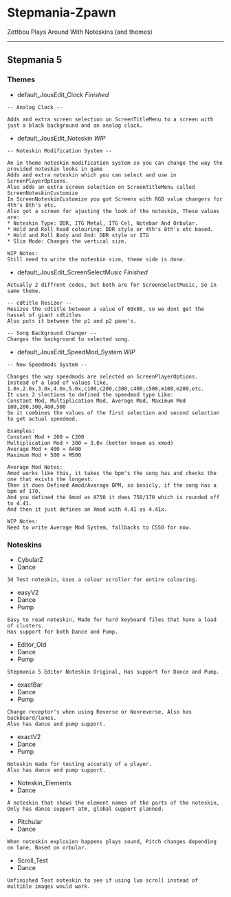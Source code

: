 Stepmania-Zpawn
===============

Zettbou Plays Around With Noteskins (and themes)

------------------------------------------------

Stepmania 5
-----------

### Themes 

* default_JousEdit_Clock *Finished*

```
-- Analog Clock --

Adds and extra screen selection on ScreenTitleMenu to a screen with just a black background and an analog clock.
```

* default_JousEdit_Noteskin *WIP*

```
-- Noteskin Modification System --

An in theme noteskin modification system so you can change the way the provided noteskin looks in game
Adds and extra noteskin which you can select and use in ScreenPlayerOptions.
Also adds an extra screen selection on ScreenTitleMenu called ScreenNoteskinCustomize
In ScreenNoteskinCustomize you got Screens with RGB value changers for 4th's 8th's etc.
Also got a screen for ajusting the look of the noteskin, These values are:
* Noteskin Type: DDR, ITG Metal, ITG Cel, Notebar And Orbular.
* Hold and Roll head colouring: DDR style or 4th's 8th's etc based.
* Hold and Roll Body and End: DDR style or ITG
* Slim Mode: Changes the vertical size.
```
```
WIP Notes:
Still need to write the noteskin size, theme side is done.
```

* default_JousEdit_ScreenSelectMusic *Finished*

```
Actually 2 diffrent codes, but both are for ScreenSelectMusic, So in same theme.

-- cdtitle Resizer --
Resizes the cdtitle between a value of 60x80, so we dont get the hassel of giant cdtitles
Also puts it between the p1 and p2 pane's.

-- Song Background Changer --
Changes the background to selected song.
```

* default_JousEdit_SpeedMod_System *WIP*

```
-- New Speedmods System --

Changes the way speedmods are selected on ScreenPlayerOptions.
Instead of a load of values like, 1.0x,2.0x,3.0x,4.0x,5.0x,c100,c200,c300,c400,c500,m100,m200,etc.
It uses 2 slections to defined the speedmod type Like:
Constant Mod, Multiplication Mod, Average Mod, Maximum Mod
100,200,300,400,500
So it combines the values of the first selection and second selection to get actual speedmod.

Examples:
Constant Mod + 200 = C200
Multiplication Mod + 300 = 3.0x (better known as xmod)
Average Mod + 400 = A400 
Maximum Mod + 500 = M500

Average Mod Notes:
Amod works like this, it takes the bpm's the song has and checks the one that exists the longest.
Then it does Defined Amod/Avarage BPM, so basicly, if the song has a bpm of 170.
And you defined the Amod as A750 it does 750/170 which is rounded off to 4.41.
And then it just defines an Xmod with 4.41 as 4.41x.
```
```
WIP Notes:
Need to write Average Mod System, fallbacks to C550 for now.
```

### Noteskins

* CybularZ
 * Dance

```
3d Test noteskin, Uses a colour scroller for entire colouring.
```

* easyV2
 * Dance
 * Pump

```
Easy to read noteskin, Made for hard keyboard files that have a load of clusters.
Has support for both Dance and Pump.
```

* Editor_Old
 * Dance
 * Pump

```
Stepmania 5 Editor Noteskin Original, Has support for Dance and Pump.
```

* exactBar
 * Dance
 * Pump

```
Change receptor's when using Reverse or Nonreverse, Also has backboard/lanes.
Also has dance and pump support.
```

* exactV2
 * Dance
 * Pump

```
Noteskin made for testing accuraty of a player.
Also has dance and pump support.
```

* Noteskin_Elements
 * Dance

```
A noteskin that shows the element names of the parts of the noteskin, Only has dance support atm, global support planned.
```

* Pitchular
 * Dance

```
When noteskin explosion happens plays sound, Pitch changes depending on lane, Based on orbular.
```

* Scroll_Test
 * Dance

```
Unfinished Test noteskin to see if using lua scroll instead of multible images would work.
```
